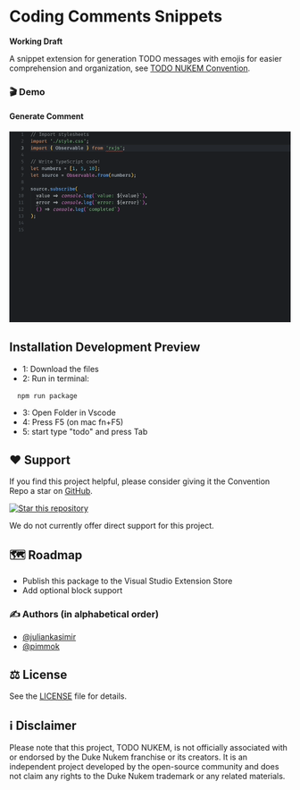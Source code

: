 
[//]: # (<p align="center">)
[//]: # (    <img alt="Shows the banner of TODO NUKEM, with its logo" src="https://github.com/jolution/todo-nukem/blob/main/resources/svg/todonukem.svg" width="700">)
[//]: # (</p>)

[//]: # (<div align="center">)
[//]: # ([![Conventional Commits]&#40;https://img.shields.io/badge/Conventional%20Commits-1.0.0-%23FE5196?logo=conventionalcommits&logoColor=white&#41;]&#40;https://conventionalcommits.org&#41;)
[//]: # (</div>)

# Coding Comments Snippets

**Working Draft**

A snippet extension for generation TODO messages with emojis for easier comprehension and organization, see [TODO NUKEM Convention](https://github.com/jolution/todo-nukem/blob/main/README.md).

### 🎬 Demo

#### Generate Comment

![generate-demo.gif](https://github.com/jolution/todo-nukem/blob/main/resources/gif/generate-demo.gif)


## Installation Development Preview

- 1: Download the files
- 2: Run in terminal:

```bash
  npm run package
```

- 3: Open Folder in Vscode
- 4: Press F5 (on mac fn+F5)
- 5: start type "todo" and press Tab

## ❤️ Support

If you find this project helpful, please consider giving it the Convention Repo a star on [GitHub](https://github.com/jolution/todo-nukem).

[![Star this repository](https://img.shields.io/github/stars/jolution/todo-nukem-snippet-vscode?style=social)](https://github.com/jolution/todo-nukem)

We do not currently offer direct support for this project.

## 🗺️ Roadmap

- Publish this package to the Visual Studio Extension Store
- Add optional block support

### ✍️ Authors (in alphabetical order)

- [@juliankasimir](https://www.github.com/juliankasimir)
- [@pimmok](https://www.github.com/pimmok)

## ⚖️ License

See the [LICENSE](LICENSE) file for details.

## ℹ️ Disclaimer

Please note that this project, TODO NUKEM, is not officially associated with or endorsed by the Duke Nukem franchise or its creators. It is an independent project developed by the open-source community and does not claim any rights to the Duke Nukem trademark or any related materials.
